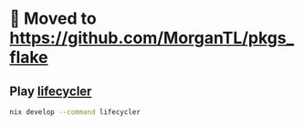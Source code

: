 # 🚧 Moved to https://github.com/MorganTL/pkgs_flake

## Play [lifecycler](https://github.com/cxreiff/lifecycler)
```bash
nix develop --command lifecycler 
```
